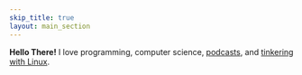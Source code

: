 ```yaml
---
skip_title: true
layout: main_section
---
```

**Hello There!**
I love programming, computer science, [podcasts], and [tinkering with
Linux][linux].

[podcasts]: /podcasts
[linux]: https://github.com/Alaxe/configs
